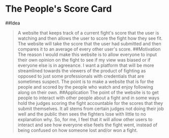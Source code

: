 # The People's Score Card

##Idea
>A website that keeps track of a current fight's score that the user is watching and then allows the user to score the 
fight how they see fit. The website will take the score that the user had submitted and then compares it to an average 
of every other user's score.
##Motivation
> The reason I would make this website is to allow everyone to input their own opinion on the fight to see if my view was
biased or if everyone else is in agreeance. I want a platform that will be more streamlined towards the viewers of the
product of fighting as opposed to just some professionals with credentials that are sometimes suspect. The point is to
make a website that is for the people and scored by the people who watch and enjoy following along on their own.
##Application
>The point of the website is to get people to interact with other people about a fight and in some ways hold
the judges scoring the fight accountable for the scores that they submit themselves. It all stems from certain judges
not doing their job well and the public then sees the fighters lose with little to no explanation why. So, for me, I
feel that it will allow other users to interact and see how everyone else feels the fight went, instead of being
confused on how someone lost and/or won a fight.
